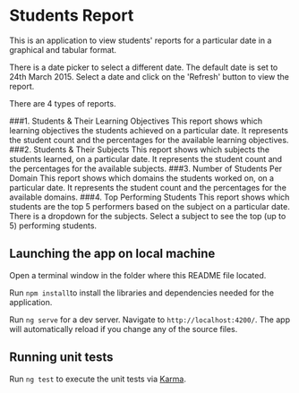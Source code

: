 # Students Report

This is an application to view students' reports for a particular date in a graphical and tabular format.

There is a date picker to select a different date. The default date is set to 24th March 2015. Select a date and click on the 'Refresh' button to view the report.

There are 4 types of reports.

###1. Students & Their Learning Objectives
   This report shows which learning objectives the students achieved on a particular date. It represents the student count and the percentages for the available learning objectives.
###2. Students & Their Subjects
   This report shows which subjects the students learned, on a particular date. It represents the student count and the percentages for the available subjects.
###3. Number of Students Per Domain
   This report shows which domains the students worked on, on a particular date. It represents the student count and the percentages for the available domains.
###4. Top Performing Students
   This report shows which students are the top 5 performers based on the subject on a particular date. There is a dropdown for the subjects. Select a subject to see the top (up to 5) performing students.

## Launching the app on local machine

Open a terminal window in the folder where this README file located.

Run `npm install`to install the libraries and dependencies needed for the application.

Run `ng serve` for a dev server. Navigate to `http://localhost:4200/`. The app will automatically reload if you change any of the source files.

## Running unit tests

Run `ng test` to execute the unit tests via [Karma](https://karma-runner.github.io).
